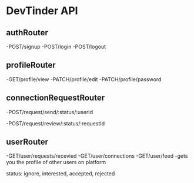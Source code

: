 # DevTinder API

## authRouter

-POST/signup
-POST/login
-POST/logout

## profileRouter

-GET/profile/view
-PATCH/profile/edit
-PATCH/profile/password

## connectionRequestRouter

-POST/request/send/:status/:userId

<!-- status interested/ignored -->

-POST/request/review/:status/:requestId

<!-- status accepted/rejected -->

## userRouter

-GET/user/requests/recevied
-GET/user/connections
-GET/user/feed -gets you the profile of other users on platform

status: ignore, interested, accepted, rejected
